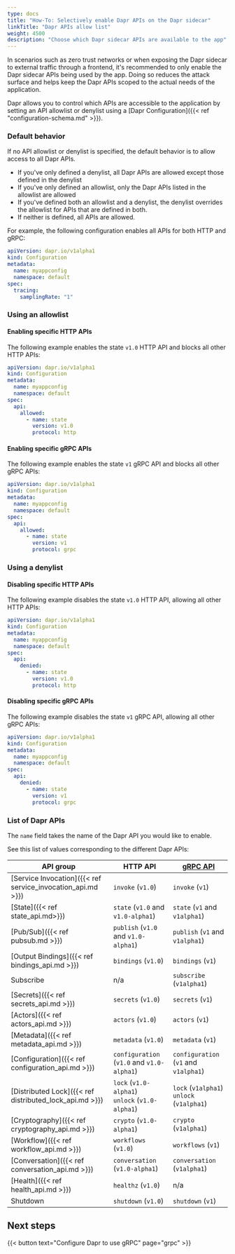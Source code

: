 ```yaml
---
type: docs
title: "How-To: Selectively enable Dapr APIs on the Dapr sidecar"
linkTitle: "Dapr APIs allow list"
weight: 4500
description: "Choose which Dapr sidecar APIs are available to the app"
---
```


In scenarios such as zero trust networks or when exposing the Dapr sidecar to external traffic through a frontend, it's recommended to only enable the Dapr sidecar APIs being used by the app. Doing so reduces the attack surface and helps keep the Dapr APIs scoped to the actual needs of the application.

Dapr allows you to control which APIs are accessible to the application by setting an API allowlist or denylist using a [Dapr Configuration]({{< ref "configuration-schema.md" >}}).

### Default behavior

If no API allowlist or denylist is specified, the default behavior is to allow access to all Dapr APIs.

- If you've only defined a denylist, all Dapr APIs are allowed except those defined in the denylist
- If you've only defined an allowlist, only the Dapr APIs listed in the allowlist are allowed
- If you've defined both an allowlist and a denylist, the denylist overrides the allowlist for APIs that are defined in both.
- If neither is defined, all APIs are allowed.

For example, the following configuration enables all APIs for both HTTP and gRPC:

```yaml
apiVersion: dapr.io/v1alpha1
kind: Configuration
metadata:
  name: myappconfig
  namespace: default
spec:
  tracing:
    samplingRate: "1"
```

### Using an allowlist

#### Enabling specific HTTP APIs

The following example enables the state `v1.0` HTTP API and blocks all other HTTP APIs:

```yaml
apiVersion: dapr.io/v1alpha1
kind: Configuration
metadata:
  name: myappconfig
  namespace: default
spec:
  api:
    allowed:
      - name: state
        version: v1.0
        protocol: http
```

#### Enabling specific gRPC APIs

The following example enables the state `v1` gRPC API and blocks all other gRPC APIs:

```yaml
apiVersion: dapr.io/v1alpha1
kind: Configuration
metadata:
  name: myappconfig
  namespace: default
spec:
  api:
    allowed:
      - name: state
        version: v1
        protocol: grpc
```

### Using a denylist

#### Disabling specific HTTP APIs

The following example disables the state `v1.0` HTTP API, allowing all other HTTP APIs:

```yaml
apiVersion: dapr.io/v1alpha1
kind: Configuration
metadata:
  name: myappconfig
  namespace: default
spec:
  api:
    denied:
      - name: state
        version: v1.0
        protocol: http
```

#### Disabling specific gRPC APIs

The following example disables the state `v1` gRPC API, allowing all other gRPC APIs:

```yaml
apiVersion: dapr.io/v1alpha1
kind: Configuration
metadata:
  name: myappconfig
  namespace: default
spec:
  api:
    denied:
      - name: state
        version: v1
        protocol: grpc
```

### List of Dapr APIs

The `name` field takes the name of the Dapr API you would like to enable.

See this list of values corresponding to the different Dapr APIs:

| API group | HTTP API | [gRPC API](https://github.com/dapr/dapr/tree/master/pkg/api/grpc) |
| ----- | ----- | ----- |
| [Service Invocation]({{< ref service_invocation_api.md >}}) | `invoke` (`v1.0`) | `invoke` (`v1`) |
| [State]({{< ref state_api.md>}})| `state` (`v1.0` and `v1.0-alpha1`) | `state` (`v1` and `v1alpha1`) |
| [Pub/Sub]({{< ref pubsub.md >}}) | `publish` (`v1.0` and `v1.0-alpha1`) | `publish` (`v1` and `v1alpha1`) |
| [Output Bindings]({{< ref bindings_api.md >}})  | `bindings` (`v1.0`) |`bindings` (`v1`) |
| Subscribe | n/a | `subscribe` (`v1alpha1`) |
| [Secrets]({{< ref secrets_api.md >}})| `secrets` (`v1.0`) | `secrets` (`v1`) |
| [Actors]({{< ref actors_api.md >}}) | `actors`  (`v1.0`) |`actors` (`v1`) |
| [Metadata]({{< ref metadata_api.md >}}) | `metadata` (`v1.0`) |`metadata` (`v1`) |
| [Configuration]({{< ref configuration_api.md >}}) | `configuration` (`v1.0` and `v1.0-alpha1`) | `configuration` (`v1` and `v1alpha1`) |
| [Distributed Lock]({{< ref distributed_lock_api.md >}}) | `lock` (`v1.0-alpha1`)<br/>`unlock` (`v1.0-alpha1`) | `lock` (`v1alpha1`)<br/>`unlock` (`v1alpha1`) |
| [Cryptography]({{< ref cryptography_api.md >}}) | `crypto` (`v1.0-alpha1`) | `crypto` (`v1alpha1`) |
| [Workflow]({{< ref workflow_api.md >}}) | `workflows` (`v1.0`) |`workflows` (`v1`) |
| [Conversation]({{< ref conversation_api.md >}}) | `conversation` (`v1.0-alpha1`) | `conversation` (`v1alpha1`) |
| [Health]({{< ref health_api.md >}}) | `healthz`  (`v1.0`) | n/a |
| Shutdown | `shutdown` (`v1.0`) | `shutdown` (`v1`) |

## Next steps

{{< button text="Configure Dapr to use gRPC" page="grpc" >}}